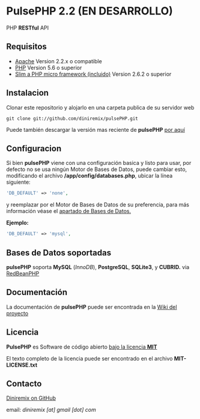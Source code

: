 # PulsePHP 2.2 (EN DESARROLLO)
PHP **RESTful** API

## Requisitos
- [Apache](http://www.apache.org/) Version 2.2.x o compatible
- [PHP](http://www.php.net/) Version 5.6 o superior
- [Slim a PHP micro framework (incluido)](http://www.slimframework.com/) Version 2.6.2 o superior


## Instalacion
Clonar este repositorio y alojarlo en una carpeta publica de su servidor web

	git clone git://github.com/diniremix/pulsePHP.git


Puede también descargar la versión mas reciente de **pulsePHP** [por aquí](https://github.com/diniremix/pulsePHP/archive/master.zip)


## Configuracion
Si bien **pulsePHP** viene con una configuración basica y listo para usar, por defecto no se usa ningún Motor de Bases de Datos, puede cambiar esto, modificando el archivo **/app/config/databases.php**, ubicar la línea siguiente:
 
```php
'DB_DEFAULT' => 'none',
```
y reemplazar por el Motor de Bases de Datos de su preferencia, para más información véase el [apartado de Bases de Datos.](https://github.com/diniremix/pulsePHP/wiki/databases)

**Ejemplo:**
```php
'DB_DEFAULT' => 'mysql',
```


## Bases de Datos soportadas
**pulsePHP** soporta **MySQL** (*InnoDB*), **PostgreSQL**, **SQLite3**, y **CUBRID.** via [RedBeanPHP](http://redbeanphp.com/)


## Documentación 
La documentación de **pulsePHP** puede ser encontrada en la [Wiki del proyecto](https://github.com/diniremix/pulsePHP/wiki)


## Licencia
**PulsePHP** es Software de código abierto [bajo la licencia **MIT**](http://opensource.org/licenses/MIT)

El texto completo de la licencia puede ser encontrado en el archivo **MIT-LICENSE.txt**


## Contacto
[Diniremix on GitHub](https://github.com/diniremix)

email: *diniremix [at] gmail [dot] com*
